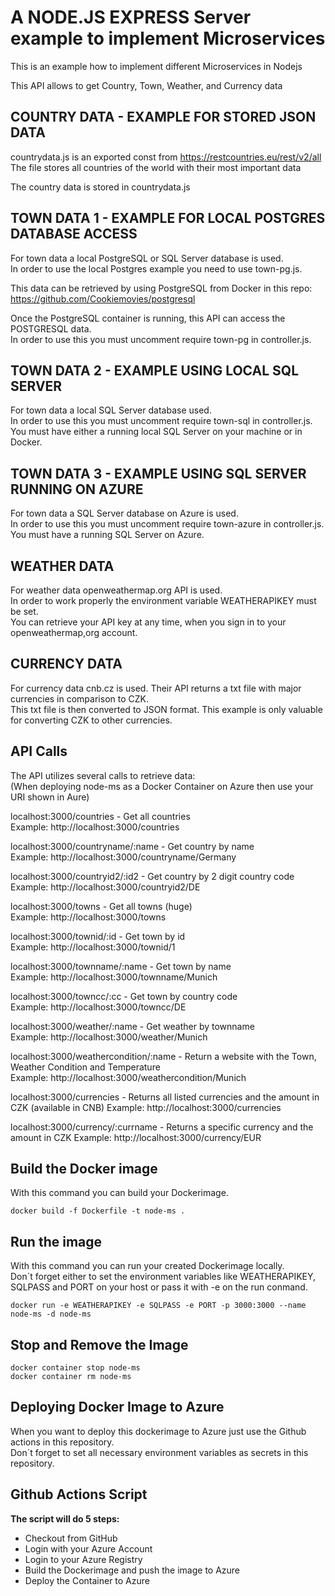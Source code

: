 # A NODE.JS EXPRESS Server example to implement Microservices

This is an example how to implement different Microservices in Nodejs  

This API allows to get Country, Town, Weather, and Currency data  

## COUNTRY DATA - EXAMPLE FOR STORED JSON DATA
countrydata.js is an exported const from https://restcountries.eu/rest/v2/all  
The file stores all countries of the world with their most important data  
  
The country data is stored in countrydata.js

## TOWN DATA 1 - EXAMPLE FOR LOCAL POSTGRES DATABASE ACCESS

For town data a local PostgreSQL or SQL Server database is used.  
In order to use the local Postgres example you need to use town-pg.js.  

This data can be retrieved by using PostgreSQL from Docker in this repo:  
https://github.com/Cookiemovies/postgresql  

Once the PostgreSQL container is running, this API can access the POSTGRESQL data.  
In order to use this you must uncomment require town-pg in controller.js.  

## TOWN DATA 2 - EXAMPLE USING LOCAL SQL SERVER
For town data a local SQL Server database used.  
In order to use this you must uncomment require town-sql in controller.js.  
You must have either a running local SQL Server on your machine or in Docker.

## TOWN DATA 3 - EXAMPLE USING SQL SERVER RUNNING ON AZURE
For town data a SQL Server database on Azure is used.  
In order to use this you must uncomment require town-azure in controller.js.  
You must have a running SQL Server on Azure.

## WEATHER DATA  
For weather data openweathermap.org API is used.  
In order to work properly the environment variable WEATHERAPIKEY must be set.   
You can retrieve your API key at any time, when you sign in to your openweathermap,org account.    

## CURRENCY DATA  
For currency data cnb.cz is used. Their API returns a txt file with major currencies in comparison to CZK.   
This txt file is then converted to JSON format.
This example is only valuable for converting CZK to other currencies.

## API Calls

The API utilizes several calls to retrieve data:  
(When deploying node-ms as a Docker Container on Azure then use your URI shown in Aure)  

localhost:3000/countries            -   Get all countries  
Example: http://localhost:3000/countries  

localhost:3000/countryname/:name    -   Get country by name  
Example: http://localhost:3000/countryname/Germany  

localhost:3000/countryid2/:id2      -   Get country by 2 digit country code  
Example: http://localhost:3000/countryid2/DE  

localhost:3000/towns                -   Get all towns (huge)  
Example: http://localhost:3000/towns  

localhost:3000/townid/:id           -   Get town by id  
Example: http://localhost:3000/townid/1   

localhost:3000/townname/:name       -   Get town by name  
Example: http://localhost:3000/townname/Munich   

localhost:3000/towncc/:cc           -   Get town by country code  
Example: http://localhost:3000/towncc/DE   

localhost:3000/weather/:name        -   Get weather by townname  
Example: http://localhost:3000/weather/Munich   

localhost:3000/weathercondition/:name  - Return a website with the Town, Weather Condition and Temperature  
Example: http://localhost:3000/weathercondition/Munich   

localhost:3000/currencies              - Returns all listed currencies and the amount in CZK (available in CNB)
Example: http://localhost:3000/currencies   

localhost:3000/currency/:currname  - Returns a specific currency and the amount in CZK
Example: http://localhost:3000/currency/EUR   

## Build the Docker image

With this command you can build your Dockerimage.  
```
docker build -f Dockerfile -t node-ms .
```
## Run the image

With this command you can run your created Dockerimage locally.  
Don´t forget either to set the environment variables like WEATHERAPIKEY, SQLPASS and PORT on your host or pass it with -e on the run conmand.  
  
```
docker run -e WEATHERAPIKEY -e SQLPASS -e PORT -p 3000:3000 --name node-ms -d node-ms
```
    
## Stop and Remove the Image

```
docker container stop node-ms
docker container rm node-ms

```
  
## Deploying Docker Image to Azure
  
When you want to deploy this dockerimage to Azure just use the Github actions in this repository.  
Don´t forget to set all necessary environment variables as secrets in this repository.  
  
## Github Actions Script
  
**The script will do 5 steps:**  
  
* Checkout from GitHub  
* Login with your Azure Account  
* Login to your Azure Registry  
* Build the Dockerimage and push the image to Azure  
* Deploy the Container to Azure  